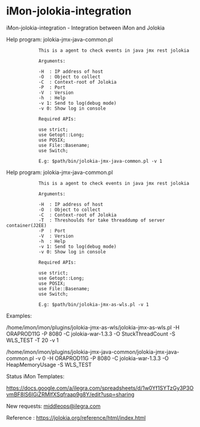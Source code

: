 # iMon-jolokia-integration
iMon-jolokia-integration - Integration between iMon and Jolokia

Help program: jolokia-jmx-java-common.pl

                This is a agent to check events in java jmx rest jolokia

                Arguments:

                -H  : IP address of host
                -O  : Object to collect
                -C  : Context-root of Jolokia
                -P  : Port
                -V  : Version
                -h  : Help
                -v 1: Send to log(debug mode)
                -v 0: Show log in console

                Required APIs:

                use strict;
                use Getopt::Long;
                use POSIX;
                use File::Basename;
                use Switch;

                E.g: $path/bin/jolokia-jmx-java-common.pl -v 1

Help program: jolokia-jmx-java-common.pl

                This is a agent to check events in java jmx rest jolokia

                Arguments:

                -H  : IP address of host
                -O  : Object to collect
                -C  : Context-root of Jolokia
                -T  : Threshoulds for take threaddump of server container(J2EE)
                -P  : Port
                -V  : Version
                -h  : Help
                -v 1: Send to log(debug mode)
                -v 0: Show log in console

                Required APIs:

                use strict;
                use Getopt::Long;
                use POSIX;
                use File::Basename;
                use Switch;

                E.g: $path/bin/jolokia-jmx-as-wls.pl -v 1
			
				

Examples: 

/home/imon/imon/plugins/jolokia-jmx-as-wls/jolokia-jmx-as-wls.pl -H ORAPROD11G -P 8080 -C jolokia-war-1.3.3 -O StuckThreadCount -S WLS_TEST -T 20 -v 1 



/home/imon/imon/plugins/jolokia-jmx-java-common/jolokia-jmx-java-common.pl -v 0 -H ORAPROD11G -P 8080 -C jolokia-war-1.3.3 -O HeapMemoryUsage -S WLS_TEST

Status iMon Templates:

https://docs.google.com/a/ilegra.com/spreadsheets/d/1w0Yf1SYTzGy3P3OvmBF8lS6IGiZRMIfXSqfraap9g8Y/edit?usp=sharing

New requests: middleops@ilegra.com

Reference : https://jolokia.org/reference/html/index.html
